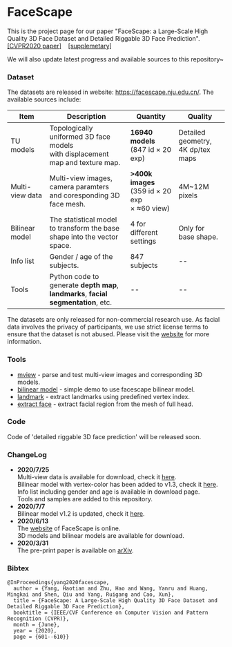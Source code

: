 # FaceScape

This is the project page for our paper 
"FaceScape: a Large-Scale High Quality 3D Face Dataset and Detailed Riggable 3D Face Prediction". 
[[CVPR2020 paper]](https://openaccess.thecvf.com/content_CVPR_2020/papers/Yang_FaceScape_A_Large-Scale_High_Quality_3D_Face_Dataset_and_Detailed_CVPR_2020_paper.pdf) &nbsp;&nbsp; [[supplemetary]](https://openaccess.thecvf.com/content_CVPR_2020/supplemental/Yang_FaceScape_A_Large-Scale_CVPR_2020_supplemental.zip)

We will also update latest progress and available sources to this repository~

### Dataset

The datasets are released in website: https://facescape.nju.edu.cn/.  The available sources include:

| Item              | Description                                                         | Quantity                                         | Quality |
|-------------------|---------------------------------------------------------------------|------------------------------------------------|---------|
| TU models | Topologically uniformed 3D face models <br>with displacement map and texture map. | **16940 models** <br>(847 id × 20 exp)       |  Detailed geometry, <br>4K dp/tex maps |
| Multi-view data | Multi-view images, camera paramters <br>and coresponding 3D face mesh. | **>400k images** <br>(359 id × 20 exp <br>× ≈60 view)|  4M~12M pixels       |
| Bilinear model | The statistical model to transform the base <br>shape into the vector space.  |   4 for different settings      |    Only for base shape.    |
| Info list         | Gender / age of the subjects.                                        |   847 subjects   |    --    |
| Tools |  Python code to generate **depth map**, <br>**landmarks**, **facial segmentation**, etc. |    --                                              |    --    |
 
 
The datasets are only released for non-commercial research use.  As facial data involves the privacy of participants, we use strict license terms to ensure that the dataset is not abused.  Please visit the [website](https://facescape.nju.edu.cn/) for more information. 


### Tools
 - [mview](/tools/mview/README.md) - parse and test multi-view images and corresponding 3D models.
 - [bilinear model](/tools/bilinear_model/README.md) - simple demo to use facescape bilinear model.
 - [landmark](/tools/landmark/README.md) - extract landmarks using predefined vertex index.
 - [extract face](/tools/extract_face/README.md) - extract facial region from the mesh of full head.
<!-- [render](/tools/render/README.md) - simple demo to render models to color image and depth map using pyrender. -->

### Code
Code of 'detailed riggable 3D face prediction' will be released soon.

### ChangeLog

* **2020/7/25** <br>
Multi-view data is available for download, check it [here](/tools/mview/README.md).<br>
Bilinear model with vertex-color has been added to v1.3, check it [here](/tools/bilinear_model/README.md). <br>
Info list including gender and age is available in download page.<br>
Tools and samples are added to this repository.<br>
* **2020/7/7** <br>
Bilinear model v1.2 is updated, check it [here](/tools/bilinear_model/README.md).<br>
* **2020/6/13** <br>
The [website]((https://facescape.nju.edu.cn/)) of FaceScape is online. <br>3D models and bilinear models are available for download.<br>
* **2020/3/31** <br>
The pre-print paper is available on [arXiv](https://arxiv.org/abs/2003.13989).<br>

### Bibtex
```
@InProceedings{yang2020facescape,
  author = {Yang, Haotian and Zhu, Hao and Wang, Yanru and Huang, Mingkai and Shen, Qiu and Yang, Ruigang and Cao, Xun},
  title = {FaceScape: A Large-Scale High Quality 3D Face Dataset and Detailed Riggable 3D Face Prediction},
  booktitle = {IEEE/CVF Conference on Computer Vision and Pattern Recognition (CVPR)},
  month = {June},
  year = {2020},
  page = {601--610}}
```
